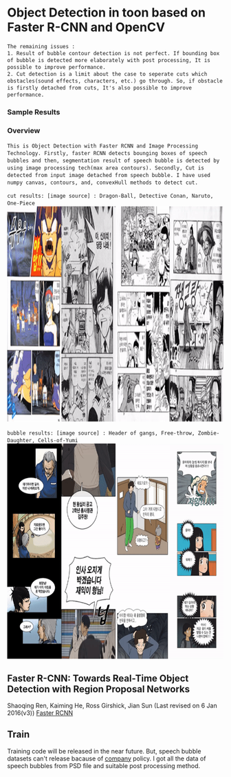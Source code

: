 # Object Detection in toon based on Faster R-CNN and OpenCV

```
The remaining issues : 
1. Result of bubble contour detection is not perfect. If bounding box of bubble is detected more elaborately with post processing, It is possible to improve performance.
2. Cut detection is a limit about the case to seperate cuts which obstacles(sound effects, characters, etc.) go through. So, if obstacle is firstly detached from cuts, It's also possible to improve performance.
```
### Sample Results

### Overview
`This is Object Detection with Faster RCNN and Image Processing Technology. Firstly, faster RCNN detects bounging boxes of speech bubbles and then, segmentation result of speech bubble is detected by using image processing tech(max area contours). Secondly, Cut is detected from input image detached from speech bubble. I have used numpy canvas, contours, and, convexHull methods to detect cut.`

`cut results: [image source] : Dragon-Ball, Detective Conan, Naruto, One-Piece`
<img width="1200" height="500" src="./figures/bubble_demo.gif">

`bubble results: [image source] : Header of gangs, Free-throw, Zombie-Daughter, Cells-of-Yumi`
<img width="1200" height="500" src="./figures/cut_demo.gif">


## Faster R-CNN: Towards Real-Time Object Detection with Region Proposal Networks
Shaoqing Ren, Kaiming He, Ross Girshick, Jian Sun
(Last revised on 6 Jan 2016(v3)) [Faster RCNN](https://arxiv.org/pdf/1506.01497.pdf)

## Train
Training code will be released in the near future. But, speech bubble datasets can't release bacause of [company](http://www.ideaconcert.com/) policy. I got all the data of speech bubbles from PSD file and suitable post processing method.

